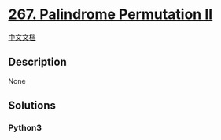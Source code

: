 # [267. Palindrome Permutation II](https://leetcode.com/problems/palindrome-permutation-ii)

[中文文档](/leetcode/0200-0299/0267.Palindrome%20Permutation%20II/README.md)

## Description

None

## Solutions

<!-- tabs:start -->

### **Python3**

```python

```

<!-- tabs:end -->
